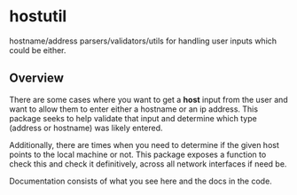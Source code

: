 # hostutil
hostname/address parsers/validators/utils for handling user inputs which could be either.

## Overview

There are some cases where you want to get a **host** input from the user and want to allow them to enter either a hostname or an ip address. This package seeks to help validate that input and determine which type (address or hostname) was likely entered.

Additionally, there are times when you need to determine if the given host points to the local machine or not. This package exposes a function to check this and check it definitively, across all network interfaces if need be.

Documentation consists of what you see here and the docs in the code.
